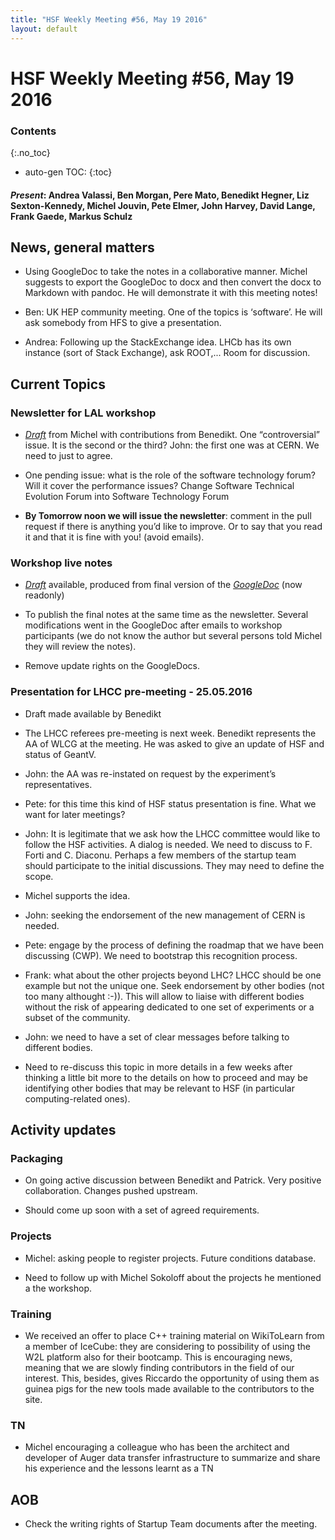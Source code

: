 ```yaml
---
title: "HSF Weekly Meeting #56, May 19 2016"
layout: default
---
```


# HSF Weekly Meeting #56, May 19 2016

### Contents
{:.no_toc}

* auto-gen TOC:
{:toc}


#### *Present*: Andrea Valassi, Ben Morgan, Pere Mato, Benedikt Hegner, Liz Sexton-Kennedy, Michel Jouvin, Pete Elmer, John Harvey, David Lange, Frank Gaede, Markus Schulz

## News, general matters

-   Using GoogleDoc to take the notes in a collaborative manner. Michel suggests to export the GoogleDoc to docx and then convert the docx to Markdown with pandoc. He will demonstrate it with this meeting notes!

-   Ben: UK HEP community meeting. One of the topics is ‘software’. He will ask somebody from HFS to give a presentation.

-   Andrea: Following up the StackExchange idea. LHCb has its own instance (sort of Stack Exchange), ask ROOT,... Room for discussion.

## Current Topics

### Newsletter for LAL workshop

-   [*Draft*](https://github.com/HEP-SF/hep-sf.github.io/pull/43/files) from Michel with contributions from Benedikt. One “controversial” issue. It is the second or the third? John: the first one was at CERN. We need to just to agree.

-   One pending issue: what is the role of the software technology forum? Will it cover the performance issues? Change Software Technical Evolution Forum into Software Technology Forum

-   **By Tomorrow noon we will issue the newsletter**: comment in the pull request if there is anything you’d like to improve. Or to say that you read it and that it is fine with you! (avoid emails).

### Workshop live notes

-   [*Draft*](https://github.com/HEP-SF/hep-sf.github.io/pull/40/files) available, produced from final version of the [*GoogleDoc*](https://docs.google.com/document/d/1plPytOtY2HFjSdF3bE6bXJ_aTBQ-OzfbEUcU62X-_qc/edit#) (now readonly)

-   To publish the final notes at the same time as the newsletter. Several modifications went in the GoogleDoc after emails to workshop participants (we do not know the author but several persons told Michel they will review the notes).

-   Remove update rights on the GoogleDocs.

### Presentation for LHCC pre-meeting - 25.05.2016


-   Draft made available by Benedikt

-   The LHCC referees pre-meeting is next week. Benedikt represents the AA of WLCG at the meeting. He was asked to give an update of HSF and status of GeantV.

-   John: the AA was re-instated on request by the experiment’s representatives.

-   Pete: for this time this kind of HSF status presentation is fine. What we want for later meetings?

-   John: It is legitimate that we ask how the LHCC committee would like to follow the HSF activities. A dialog is needed. We need to discuss to F. Forti and C. Diaconu. Perhaps a few members of the startup team should participate to the initial discussions. They may need to define the scope.

-   Michel supports the idea.

-   John: seeking the endorsement of the new management of CERN is needed.

-   Pete: engage by the process of defining the roadmap that we have been discussing (CWP). We need to bootstrap this recognition process.

-   Frank: what about the other projects beyond LHC? LHCC should be one example but not the unique one. Seek endorsement by other bodies (not too many althought :-)). 
    This will allow to liaise with different bodies without the risk of appearing dedicated to one set of experiments or a subset of the community.

-   John: we need to have a set of clear messages before talking to different bodies.

-   Need to re-discuss this topic in more details in a few weeks after thinking a little bit more to the details on how 
    to proceed and may be identifying other bodies that may be relevant to HSF (in particular computing-related ones).

## Activity updates

### Packaging

-   On going active discussion between Benedikt and Patrick. Very positive collaboration. Changes pushed upstream.

-   Should come up soon with a set of agreed requirements.

### Projects

-   Michel: asking people to register projects. Future conditions database.

-   Need to follow up with Michel Sokoloff about the projects he mentioned a the workshop.

### Training

-   We received an offer to place C++ training material on WikiToLearn from a member of IceCube: they are considering to possibility of using the W2L platform also for their bootcamp. 
    This is encouraging news, meaning that we are slowly finding contributors in the field of our interest. 
    This, besides, gives Riccardo the opportunity of using them as guinea pigs for the new tools made available to the 
    contributors to the site.

### TN

-   Michel encouraging a colleague who has been the architect and developer of Auger data transfer infrastructure to 
    summarize and share his experience and the lessons learnt as a TN

## AOB

-   Check the writing rights of Startup Team documents after the meeting.


